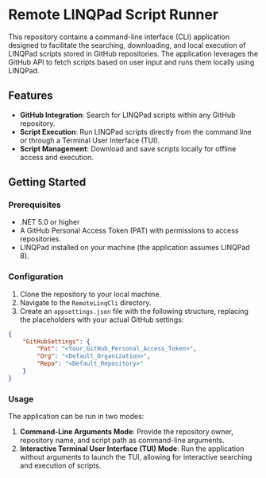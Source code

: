 # Remote LINQPad Script Runner

This repository contains a command-line interface (CLI) application designed to facilitate the searching, downloading, and local execution of LINQPad scripts stored in GitHub repositories. The application leverages the GitHub API to fetch scripts based on user input and runs them locally using LINQPad.

## Features

- **GitHub Integration**: Search for LINQPad scripts within any GitHub repository.
- **Script Execution**: Run LINQPad scripts directly from the command line or through a Terminal User Interface (TUI).
- **Script Management**: Download and save scripts locally for offline access and execution.

## Getting Started

### Prerequisites

- .NET 5.0 or higher
- A GitHub Personal Access Token (PAT) with permissions to access repositories.
- LINQPad installed on your machine (the application assumes LINQPad 8).

### Configuration

1. Clone the repository to your local machine.
2. Navigate to the `RemoteLinqCli` directory.
3. Create an `appsettings.json` file with the following structure, replacing the placeholders with your actual GitHub settings:
```json
{ 
	"GitHubSettings": { 
		"Pat": "<Your_GitHub_Personal_Access_Token>",
		"Org": "<Default_Organization>",
		"Repo": "<Default_Repository>" 
	} 
}
```

### Usage

The application can be run in two modes:

1. **Command-Line Arguments Mode**: Provide the repository owner, repository name, and script path as command-line arguments.
2. **Interactive Terminal User Interface (TUI) Mode**: Run the application without arguments to launch the TUI, allowing for interactive searching and execution of scripts.